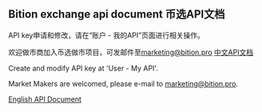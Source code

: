 ## Bition exchange api document 币选API文档

   API key申请和修改，请在“账户 - 我的API”页面进行相关操作。

   欢迎做市商加入币选做市项目，可发邮件至[marketing@bition.pro](marketing@bition.pro)
[中文API文档](https://github.com/Bition-pro/Bition-exchange-api/wiki/Bition-exchange-api-zh_cn)

   Create and modify API key at 'User - My API'.

   Market Makers are welcomed, please e-mail to [marketing@bition.pro](marketing@bition.pro).




[English API Document](https://github.com/Bition-pro/Bition-exchange-api/wiki/Bition-exchange-api_en)
